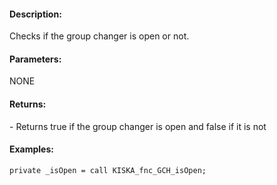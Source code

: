 #### Description:
Checks if the group changer is open or not.

#### Parameters:
NONE

#### Returns:
<BOOL> - Returns true if the group changer is open and false if it is not

#### Examples:
```sqf
private _isOpen = call KISKA_fnc_GCH_isOpen;
```

